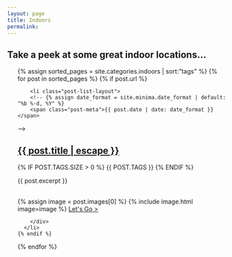 ```yaml
---
layout: page
title: Indoors
permalink: 
---
```



## Take a peek at some great indoor locations...


<ul class="post-list">
  {% assign sorted_pages = site.categories.indoors | sort:"tags" %}
  {% for post in sorted_pages %}
    {% if post.url %}

    	<li class="post-list-layout">
        <!-- {% assign date_format = site.minima.date_format | default: "%b %-d, %Y" %}
        <span class="post-meta">{{ post.date | date: date_format }}</span>
 -->    <div class="container">
        <h2>
          <a class="post-link" href="{{ post.url | relative_url }}">{{ post.title | escape }}</a>
        </h2>
        <p style="text-transform: uppercase;">
          {% if post.tags.size > 0 %}
            {{ post.tags }}
          {% endif %}
        </p>
        <div class="row index-post-list">
          <div class="col-md-8">
              <p>
                {{ post.excerpt }}
              </p>
          </div>  
          <div class="col-md-4">
            {% assign image = post.images[0] %}
            {% include image.html image=image %}
            <a href="{{ post.url | relative_url }}" class="btn post-name">Let's Go ></a>
          </div>
        </div>

        </div>  
      </li>
    {% endif %}
  {% endfor %}
</ul>

